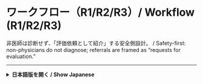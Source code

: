 # ワークフロー（R1/R2/R3）/ Workflow (R1/R2/R3)

非医師は診断せず、「評価依頼として紹介」する安全側設計。 / Safety-first: non-physicians do not diagnose; referrals are framed as “requests for evaluation.”

---

<details>
<summary><strong>日本語版を開く / Show Japanese</strong></summary>

```mermaid
flowchart TD
  A[来所・主訴聴取] --> B[レッドフラグチェック]
  B -->|あり| R1[R1：即紹介（当日受診・救急含む）]
  B -->|なし| C[介入の適否確認 → 介入実施（鍼灸／ケア／トレーニング）]

  C --> D{継続ケア判定・患者希望の確認}
  D -->|疑い（高BP反復／DM・甲状腺クラスター／不整脈）| R2a[R2：計画的紹介（評価依頼）]
  D -->|かかりつけ無し／健診未受診| R2b[R2-CPR：PCP登録の計画的紹介]
  D -->|患者が医師意見を希望| R2c[R2-Pref：希望起点の計画的紹介]
  D -->|併用シナジー（漢方／生活・睡眠／禁煙・減酒／疼痛・リハ／婦人科／メンタル）| R2d[R2-Syn：共同管理の計画的紹介]
  D -->|該当なし| R3[R3：現場対応継続・次回再評価日を設定]

  R1 --> E[緊急用1枚紹介状／介入中止／ログ]

  R2a --> L[1枚紹介状（評価依頼）／教育・家庭測定／ログ]
  R2b --> L
  R2c --> L
  R2d --> L
  L --> L2{SDOH修飾子が2つ以上？}
  L2 -->|はい| L3[予約代行／連絡方法の二重化]
  L2 -->|いいえ| L4[次工程へ]

  R3 --> F[セルフケア指導／次回再評価日を固定／ログ]
